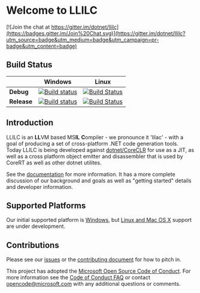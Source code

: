 Welcome to LLILC
================

[![Join the chat at https://gitter.im/dotnet/llilc](https://badges.gitter.im/Join%20Chat.svg)](https://gitter.im/dotnet/llilc?utm_source=badge&utm_medium=badge&utm_campaign=pr-badge&utm_content=badge)

Build Status
------------

|           |    Windows    |    Linux    |
|-----------|---------------|-------------|
| **Debug** |[![Build status](http://dotnet-ci.cloudapp.net/job/dotnet_llilc/job/master/job/windows_nt_debug/badge/icon)](http://dotnet-ci.cloudapp.net/job/dotnet_llilc/job/master/job/windows_nt_debug/)|[![Build Status](http://dotnet-ci.cloudapp.net/job/dotnet_llilc/job/master/job/ubuntu_debug/badge/icon)](http://dotnet-ci.cloudapp.net/job/dotnet_llilc/job/master/job/ubuntu_debug/)|
|**Release**|[![Build status](http://dotnet-ci.cloudapp.net/job/dotnet_llilc/job/master/job/windows_nt_release/badge/icon)](http://dotnet-ci.cloudapp.net/job/dotnet_llilc/job/master/job/windows_nt_release/)|[![Build Status](http://dotnet-ci.cloudapp.net/job/dotnet_llilc/job/master/job/ubuntu_release/badge/icon)](http://dotnet-ci.cloudapp.net/job/dotnet_llilc/job/master/job/ubuntu_release/)|


Introduction
-------------

LLILC is an **LL**VM based MS**IL** **C**ompiler - we pronounce it 'lilac' -
with a goal of producing a set of cross-platform .NET code generation tools.
Today LLILC is being developed against [dotnet/CoreCLR](https://github.com/dotnet/coreclr)
for use as a JIT, as well as a cross platform object emitter and disassembler
that is used by CoreRT as well as other dotnet utilites.  

See the [documentation](Documentation/Welcome.md) for more information.
It has a more complete discussion of our background and goals as well as
"getting started" details and developer information.

Supported Platforms
-------------------

Our initial supported platform is [Windows](Documentation/Getting-Started-For-Windows.md),
but [Linux and Mac OS X](Documentation/Getting-Started-For-Linux-and-OS-X.md)
support are under development.

Contributions
-------------

Please see our [issues](https://github.com/dotnet/llilc/issues)
or the [contributing document](Documentation/Areas-To-Contribute.md)
for how to pitch in.

This project has adopted the [Microsoft Open Source Code of Conduct](https://opensource.microsoft.com/codeofconduct/). For more information see the [Code of Conduct FAQ](https://opensource.microsoft.com/codeofconduct/faq/) or contact [opencode@microsoft.com](mailto:opencode@microsoft.com) with any additional questions or comments.
